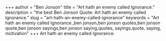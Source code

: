 +++
author = "Ben Jonson"
title = "Art hath an enemy called Ignorance."
description = "the best Ben Jonson Quote: Art hath an enemy called Ignorance."
slug = "art-hath-an-enemy-called-ignorance"
keywords = "Art hath an enemy called Ignorance.,ben jonson,ben jonson quotes,ben jonson quote,ben jonson sayings,ben jonson saying,quotes, sayings,quote, saying, motivation"
+++
Art hath an enemy called Ignorance.
